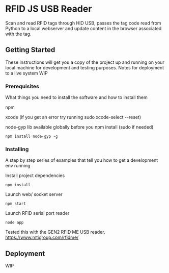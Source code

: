 
# RFID JS USB Reader

Scan and read RFID tags through HID USB, passes the tag code read from Python to a local webserver and update content in the browser associated with the tag.  

## Getting Started

These instructions will get you a copy of the project up and running on your local machine for development and testing purposes. Notes for deployment to a live system WIP

### Prerequisites

What things you need to install the software and how to install them

npm

xcode (if you get an error try running sudo xcode-select --reset)

node-gyp lib available globally before you npm install (sudo if needed)
```
npm install node-gyp -g
```

### Installing

A step by step series of examples that tell you how to get a development env running

Install project dependencies

```
npm install
```

Launch web/ socket server

```
npm start
```

Launch RFID serial port reader

```
node app
```

Tested this with the GEN2 RFID ME USB reader. https://www.mtigroup.com/rfidme/


## Deployment

WIP


